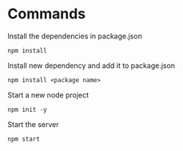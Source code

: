 # Commands

Install the dependencies in package.json

```shell
npm install
```

Install new dependency and add it to package.json

```shell
npm install <package name>
```

Start a new node project

```shell
npm init -y
```

Start the server

```shell
npm start
```